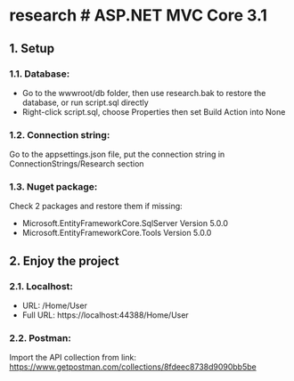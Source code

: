 # research # ASP.NET MVC Core 3.1

## 1. Setup

### 1.1. Database:

- Go to the wwwroot/db folder, then use research.bak to restore the database, or run script.sql directly
- Right-click script.sql, choose Properties then set Build Action into None

### 1.2. Connection string:

Go to the appsettings.json file, put the connection string in ConnectionStrings/Research section

### 1.3. Nuget package:

Check 2 packages and restore them if missing:
- Microsoft.EntityFrameworkCore.SqlServer Version 5.0.0
- Microsoft.EntityFrameworkCore.Tools Version 5.0.0

## 2. Enjoy the project

### 2.1. Localhost:

- URL: /Home/User
- Full URL: https://localhost:44388/Home/User

### 2.2. Postman:

Import the API collection from link: https://www.getpostman.com/collections/8fdeec8738d9090bb5be
